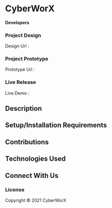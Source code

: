 # CyberWorX


#### Developers

### Project Design
Design Url : 

### Project Prototype
Prototype Url : 

### Live Release
Live Demo : 

## Description


## Setup/Installation Requirements


## Contributions


## Technologies Used


## Connect With Us

     
### License
Copyright © 2021 CyberWorX
 
